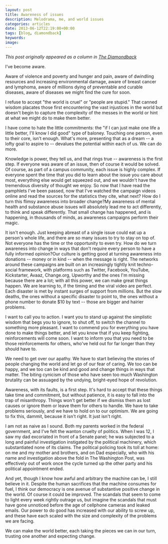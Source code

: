 ```yaml
---
layout: post
title: Awareness of issues
description: Melodrama, me, and world issues
categories: articles
date: 2013-06-12T22:19:00+00:00
tags: [blog, diamondback]
keywords:
image:
---
```

*This post originally appeared as a column in [The Diamondback](http://www.diamondbackonline.com/opinion/article_a2ec7a1e-d3cf-11e2-ae33-001a4bcf6878.html)*

I've become aware.

Aware of violence and poverty and hunger and pain, aware of dwindling resources and increasing environmental damage, aware of breast cancer and lymphoma, aware of millions dying of preventable and curable diseases, aware of diseases we might find the cure for soon.

I refuse to accept "the world is cruel" or "people are stupid." That canned wisdom placates those first encountering the vast injustices in the world but doesn't begin to capture the complexity of the messes in the world or hint at what we might do to make them better.

I have come to hate the little commitments: the "if I can just make one life a little better, I'll know I did good" type of baloney. Touching one person, even to their core, isn't enough. What's more, presenting that as a dream -- a lofty goal to aspire to -- devalues the potential within each of us. We can do more.

Knowledge is power, they tell us, and that rings true -- awareness is the first step. If everyone was aware of an issue, then of course it would be solved. Of course, as part of a campus community, each issue is highly complex. If everyone spent the time that you did to learn about the issue you care about most, everything else would get squeezed out, and we wouldn't have the tremendous diversity of thought we enjoy. So now that I have read the pamphlets I've been passed, now that I've watched the campaign videos online and read the sources for the statistics they cite, what next? How do I turn this flimsy awareness into broader change?My awareness of mental health and substance abuse issues will absolutely lead me to act differently, to think and speak differently. That small change has happened, and is happening, in thousands of minds, as awareness campaigns perform their magic.

It isn't enough. Just keeping abreast of a single issue could eat up a person's whole life, and there are so many issues to try to stay on top of. Not everyone has the time or the opportunity to even try. How do we turn awareness into change in ways that don't require every person to have a fully informed opinion?Our culture is getting good at turning awareness into donations -- money or in kind -- when the message is right. The networks around these campaigns are built on an increasingly tightly knit techno-social framework, with platforms such as Twitter, Facebook, YouTube, Kickstarter, Avaaz, Change.org, Upworthy and the ones I'm missing because there are a lot; with all this power, we can make great things happen. We are learning to, if the timing and the viral video are perfect. Each disaster is met by instant surges of support from millions. But the slow deaths, the ones without a specific disaster to point to, the ones without a phone number to donate $10 by text -- those are bigger and hairier problems.

I want to call you to action. I want you to stand up against the simplistic wisdom that begs you to ignore, to shut off, to switch the channel to something more pleasant. I want to commend you for everything you have done to make things better, and let you know that if you keep fighting, reinforcements will come soon. I want to inform you that you need to be those reinforcements for others, who've held out for far longer than they should have to.

We need to get over our apathy. We have to start believing the stories of people changing the world and let go of our fear of caring. We too can be happy, and we too can be kind and good and change things in ways that matter. The biting cynicism of those who have seen too much Washington brutality can be assuaged by the undying, bright-eyed hope of revolution.

Awareness, with its faults, is a first step. It's hard to accept that these things take time and commitment, but without patience, it is easy to fall into the trap of misanthropy. Things won't get better if we dismiss them as lost causes or ignore them or leave them for others to handle. We have to take problems seriously, and we have to hold on to our optimism. We are going to fix this, dammit, because it isn't right. It just isn't right.

I am not as naive as I sound. Both my parents worked in the federal government, and I've felt the wanton cruelty of politics. When I was 12, I saw my dad excoriated in front of a Senate panel; he was subjected to a long and painful investigation instigated by the political machinery, which substantiated none of its claims. The political policing took its toll at home: on me and my mother and brothers, and on Dad especially, who with his name and investigation above the fold in The Washington Post, was effectively out of work once the cycle turned up the other party and his political appointment ended.

And yet, though I know how awful and arbitrary the machine can be, I still believe in it. Despite the human sacrifices that the machine consumes for fuel, I think our democracy is one avenue of substantive positive change in the world. Of course it could be improved. The scandals that seem to come to light every week rightly outrage us, but imagine the scandals that must have gone unnoticed before the age of cellphone cameras and leaked emails. Our power to do good has increased with our ability to screw up, and these have each scaled with the size and complexity of the problems we are facing.

We can make the world better, each taking the pieces we can in our turn, trusting one another and expecting change.